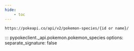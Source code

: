 ```yaml
---
hide:
    - toc
---
```


```console
https://pokeapi.co/api/v2/pokemon-species/{id or name}/
```

::: pypokeclient._api.pokemon.pokemon_species
    options:
        separate_signature: false
